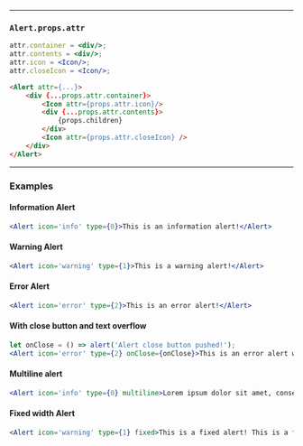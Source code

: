 ______________________________________________________________________________

### `Alert.props.attr`

```jsx static
attr.container = <div/>;
attr.contents = <div/>;
attr.icon = <Icon/>;
attr.closeIcon = <Icon/>;
```

```html
<Alert attr={...}>
    <div {...props.attr.container}>
        <Icon attr={props.attr.icon}/>
        <div {...props.attr.contents}>
            {props.children}
        </div>
        <Icon attr={props.attr.closeIcon} />
    </div>
</Alert>
```

______________________________________________________________________________

### Examples

#### Information Alert

```jsx
<Alert icon='info' type={0}>This is an information alert!</Alert>
```

#### Warning Alert

```jsx
<Alert icon='warning' type={1}>This is a warning alert!</Alert>
```

#### Error Alert

```jsx
<Alert icon='error' type={2}>This is an error alert!</Alert>
```

#### With close button and text overflow

```jsx
let onClose = () => alert('Alert close button pushed!');
<Alert icon='error' type={2} onClose={onClose}>This is an error alert with a close button! pp This is an error alert with a close button! This is an error alert with a close button! This is an error alert with a close button!</Alert>
```

#### Multiline alert

```jsx
<Alert icon='info' type={0} multiline>Lorem ipsum dolor sit amet, consectetur adipiscing elit. Sed efficitur eros nec arcu vulputate placerat. Mauris porta consectetur eros, id vehicula ligula tempus at. Pellentesque sed velit nisl. Pellentesque efficitur orci ultrices dui condimentum venenatis. Pellentesque risus tortor, mollis tincidunt euismod in, rutrum et nisl. Praesent tincidunt metus justo, tempus tincidunt nisi facilisis ac. Praesent a metus nec urna viverra ultrices id sed arcu.</Alert>
```

#### Fixed width Alert

```jsx
<Alert icon='warning' type={1} fixed>This is a fixed alert! This is a fixed alert! This is a fixed alert!</Alert>
```